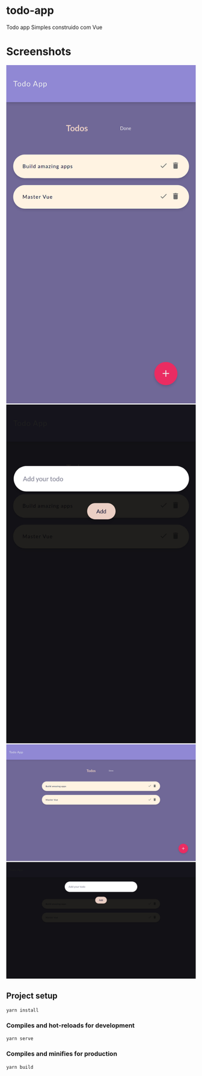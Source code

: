 # todo-app

Todo app Simples construido com Vue

# Screenshots

![Screenshot mobile version](screenshots/screenshot1.png "Screenshot 1")
![Screenshot mobile version](screenshots/screenshot2.png "Screenshot 2")
![Screenshot desktop version](screenshots/screenshot3.png "Screenshot 3")
![Screenshot desktop version](screenshots/screenshot4.png "Screenshot 4")

## Project setup
```
yarn install
```

### Compiles and hot-reloads for development
```
yarn serve
```

### Compiles and minifies for production
```
yarn build
```